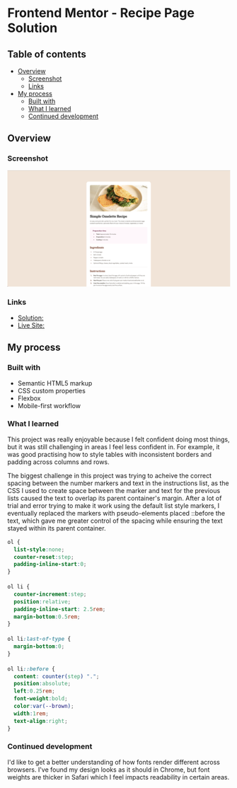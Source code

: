 # Frontend Mentor - Recipe Page Solution

## Table of contents

- [Overview](#overview)
  - [Screenshot](#screenshot)
  - [Links](#links)
- [My process](#my-process)
  - [Built with](#built-with)
  - [What I learned](#what-i-learned)
  - [Continued development](#continued-development)

## Overview

### Screenshot

![](./screenshot.png)

### Links

- [Solution:](https://github.com/kelseyjhayes/Recipe-Page)
- [Live Site:](https://kelseyjhayes.github.io/Recipe-Page/)

## My process

### Built with

- Semantic HTML5 markup
- CSS custom properties
- Flexbox
- Mobile-first workflow

### What I learned

This project was really enjoyable because I felt confident doing most things, but it was still challenging in areas I feel less confident in. For example, it was good practising how to style tables with inconsistent borders and padding across columns and rows.  

The biggest challenge in this project was trying to acheive the correct spacing between the number markers and text in the instructions list, as the CSS I used to create space between the marker and text for the previous lists caused the text to overlap its parent container's margin. After a lot of trial and error trying to make it work using the default list style markers, I eventually replaced the markers with pseudo-elements placed ::before the text, which gave me greater control of the spacing while ensuring the text stayed within its parent container. 

```css
ol {
  list-style:none;
  counter-reset:step;
  padding-inline-start:0;
}

ol li {
  counter-increment:step;
  position:relative;
  padding-inline-start: 2.5rem;
  margin-bottom:0.5rem;
}

ol li:last-of-type {
  margin-bottom:0;
}

ol li::before {
  content: counter(step) ".";
  position:absolute;
  left:0.25rem;
  font-weight:bold;
  color:var(--brown);
  width:1rem;
  text-align:right;
}
```

### Continued development

I'd like to get a better understanding of how fonts render different across browsers. I've found my design looks as it should in Chrome, but font weights are thicker in Safari which I feel impacts readability in certain areas. 